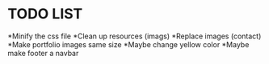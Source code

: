 # TODO LIST
*Minify the css file
*Clean up resources (imags)
*Replace images (contact)
*Make portfolio images same size
*Maybe change yellow color
*Maybe make footer a navbar
